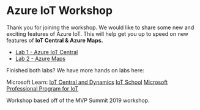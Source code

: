 # Azure IoT Workshop

Thank you for joining the workshop. We would like to share some new and exciting features of Azure IoT. This will help get you up to speed on new features of **IoT Central & Azure Maps.**

* [Lab 1 - Azure IoT Central](AzureIoTCentral)
* [Lab 2 - Azure Maps](AzureMaps01)

Finished both labs? We have more hands on labs here:

Microsoft Learn: [IoT Central and Dynamics](https://docs.microsoft.com/en-us/learn/browse/?term=iot%20central)
[IoT School](https://iotschool.microsoft.com)
[Microsoft Professional Program for IoT](https://academy.microsoft.com/en-us/professional-program/tracks/internet-of-things/)

Workshop based off of the MVP Summit 2019 workshop. 
